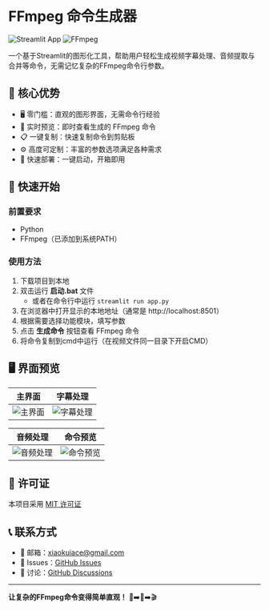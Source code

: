 # FFmpeg 命令生成器
![Streamlit App](https://img.shields.io/badge/Streamlit-FF4B4B?style=for-the-badge&logo=Streamlit&logoColor=white)
![FFmpeg](https://img.shields.io/badge/FFmpeg-007808?style=for-the-badge&logo=ffmpeg&logoColor=white)

一个基于Streamlit的图形化工具，帮助用户轻松生成视频字幕处理、音频提取与合并等命令，无需记忆复杂的FFmpeg命令行参数。

## 🎯 核心优势

- 🖥️ 零门槛：直观的图形界面，无需命令行经验
- 🔄 实时预览：即时查看生成的 FFmpeg 命令
- 📋 一键复制：快速复制命令到剪贴板
- ⚙️ 高度可定制：丰富的参数选项满足各种需求
- 🚀 快速部署：一键启动，开箱即用

## 🚀 快速开始

### 前置要求
- Python
- FFmpeg（已添加到系统PATH）

### 使用方法
1. 下载项目到本地
2. 双击运行 **启动.bat** 文件
   - 或者在命令行中运行 `streamlit run app.py`
3. 在浏览器中打开显示的本地地址（通常是 http://localhost:8501）
4. 根据需要选择功能模块，填写参数
5. 点击 **生成命令** 按钮查看 FFmpeg 命令
6. 将命令复制到cmd中运行（在视频文件同一目录下开启CMD）

## 🖥️ 界面预览

| 主界面 | 字幕处理 |
|-------|----------|
| ![主界面](https://youke1.picui.cn/s1/2025/08/01/688ca9aaea0a8.png) | ![字幕处理](https://youke1.picui.cn/s1/2025/08/01/688ca9aacaf44.png) |

| 音频处理 | 命令预览 |
|----------|----------|
| ![音频处理](https://youke1.picui.cn/s1/2025/08/01/688ca9aaa611c.png) | ![命令预览](https://youke1.picui.cn/s1/2025/08/01/688ca9a96c782.png) |

## 📜 许可证

本项目采用 [MIT 许可证](LICENSE)

## 📞 联系方式

- 📧 邮箱：[xiaokuiace@gmail.com](mailto:xiaokuiace@gmail.com)
- 🐛 Issues：[GitHub Issues](https://github.com/linyaocrush/ffmpeg-streamlit-TOOL/issues)
- 💬 讨论：[GitHub Discussions](https://github.com/linyaocrush/ffmpeg-streamlit-GUI/discussions)

---

**让复杂的FFmpeg命令变得简单直观！** 🎥➡️🔄➡️🎬
